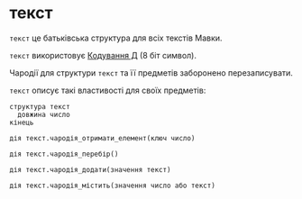 # текст

`текст` <keyword>це</keyword> батьківська структура для всіх текстів <subject>Мавки</subject>.

`текст` використовує [Кодування Д](https://кдб.укр/документи/КД.html) (8 біт символ).

Чародії для структури `текст` та її предметів заборонено перезаписувати.

`текст` описує такі властивості для своїх предметів:

```мавка
структура текст
  довжина число
кінець
```

```мавка
дія текст.чародія_отримати_елемент(ключ число)
```

```мавка
дія текст.чародія_перебір()
```

```мавка
дія текст.чародія_додати(значення текст)
```

```мавка
дія текст.чародія_містить(значення число або текст)
```
